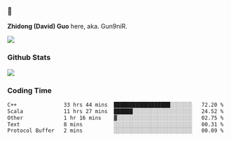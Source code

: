 ### 👋 

**Zhidong (David) Guo** here, aka. Gun9niR.

![](https://komarev.com/ghpvc/?username=Gun9niR&label=Total+Views)

### Github Stats

<img src="https://github-readme-stats.vercel.app/api?username=Gun9niR&count_private=true&show_icons=true&theme=vue-dark&hide_title=true">

### Coding Time

<!--START_SECTION:waka-->

```txt
C++               33 hrs 44 mins  ██████████████████░░░░░░░   72.20 %
Scala             11 hrs 27 mins  ██████░░░░░░░░░░░░░░░░░░░   24.52 %
Other             1 hr 16 mins    ▓░░░░░░░░░░░░░░░░░░░░░░░░   02.75 %
Text              8 mins          ░░░░░░░░░░░░░░░░░░░░░░░░░   00.31 %
Protocol Buffer   2 mins          ░░░░░░░░░░░░░░░░░░░░░░░░░   00.09 %
```

<!--END_SECTION:waka-->
